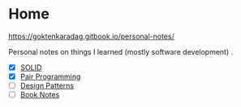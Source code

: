 # Home

https://goktenkaradag.gitbook.io/personal-notes/

Personal notes on things I learned (mostly software development) .

* [x] [SOLID](solid-principles/)
* [x] [Pair Programming](pair-programming.md)
* [ ] [Design Patterns](design-patterns/)
* [ ] [Book Notes](book-notes/)
